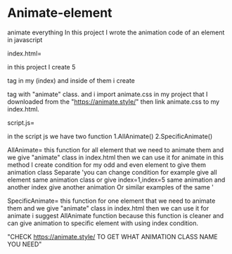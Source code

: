 # Animate-element
animate everything
In this project I wrote the animation code of an element in javascript

index.html=

 in this project I create 5 <div> tag in my (index) and inside of them i create <p> tag with "animate" class.
 and i import animate.css in my project that I downloaded from the "https://animate.style/" then link animate.css to my index.html.
  
script.js=
	
  in the script js we have two function 
   1.AllAnimate()
   2.SpecificAnimate()
	
  AllAnimate=
  this function for all element that we need to animate them and we give "animate" class in index.html then we can use it for animate
  in this method I create condition for my odd and even element to give them animation class Separate
  'you can change condition for example give all element same animation class or give index=1,index=5 same animation and another index give another animation Or similar    examples of the same '
	
  SpecificAnimate=
   this function for one element that we need to animate them and we give "animate" class in index.html then we can use it for animate
   i suggest AllAnimate function because this function is cleaner and can give animation to specific element with using index condition.
  
  
  
 "CHECK https://animate.style/ TO GET WHAT ANIMATION CLASS NAME YOU NEED"
  
  
